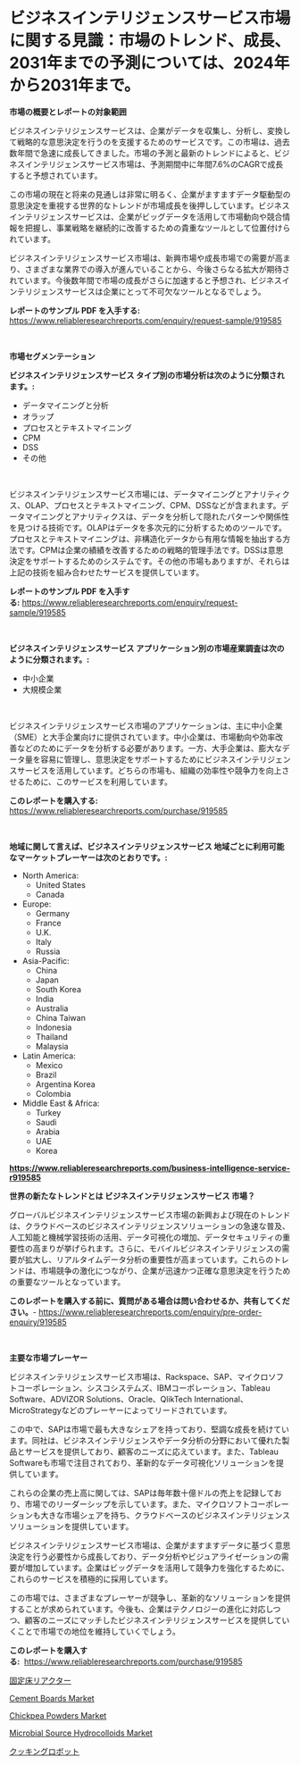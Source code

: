 <p><h1>ビジネスインテリジェンスサービス市場に関する見識：市場のトレンド、成長、2031年までの予測については、2024年から2031年まで。</h1></p><p><strong>市場の概要とレポートの対象範囲</strong></p>
<p><p>ビジネスインテリジェンスサービスは、企業がデータを収集し、分析し、変換して戦略的な意思決定を行うのを支援するためのサービスです。この市場は、過去数年間で急速に成長してきました。市場の予測と最新のトレンドによると、ビジネスインテリジェンスサービス市場は、予測期間中に年間7.6%のCAGRで成長すると予想されています。</p><p>この市場の現在と将来の見通しは非常に明るく、企業がますますデータ駆動型の意思決定を重視する世界的なトレンドが市場成長を後押ししています。ビジネスインテリジェンスサービスは、企業がビッグデータを活用して市場動向や競合情報を把握し、事業戦略を継続的に改善するための貴重なツールとして位置付けられています。</p><p>ビジネスインテリジェンスサービス市場は、新興市場や成長市場での需要が高まり、さまざまな業界での導入が進んでいることから、今後さらなる拡大が期待されています。今後数年間で市場の成長がさらに加速すると予想され、ビジネスインテリジェンスサービスは企業にとって不可欠なツールとなるでしょう。</p></p>
<p><strong>レポートのサンプル PDF を入手する:</strong> <a href="https://www.reliableresearchreports.com/enquiry/request-sample/919585">https://www.reliableresearchreports.com/enquiry/request-sample/919585</a></p>
<p>&nbsp;</p>
<p><strong>市場セグメンテーション</strong></p>
<p><strong>ビジネスインテリジェンスサービス タイプ別の市場分析は次のように分類されます。:</strong></p>
<p><ul><li>データマイニングと分析</li><li>オラップ</li><li>プロセスとテキストマイニング</li><li>CPM</li><li>DSS</li><li>その他</li></ul></p>
<p>&nbsp;</p>
<p><p>ビジネスインテリジェンスサービス市場には、データマイニングとアナリティクス、OLAP、プロセスとテキストマイニング、CPM、DSSなどが含まれます。データマイニングとアナリティクスは、データを分析して隠れたパターンや関係性を見つける技術です。OLAPはデータを多次元的に分析するためのツールです。プロセスとテキストマイニングは、非構造化データから有用な情報を抽出する方法です。CPMは企業の績績を改善するための戦略的管理手法です。DSSは意思決定をサポートするためのシステムです。その他の市場もありますが、それらは上記の技術を組み合わせたサービスを提供しています。</p></p>
<p><strong>レポートのサンプル PDF を入手する:</strong>&nbsp;<a href="https://www.reliableresearchreports.com/enquiry/request-sample/919585">https://www.reliableresearchreports.com/enquiry/request-sample/919585</a></p>
<p>&nbsp;</p>
<p><strong> ビジネスインテリジェンスサービス アプリケーション別の市場産業調査は次のように分類されます。:</strong></p>
<p><ul><li>中小企業</li><li>大規模企業</li></ul></p>
<p>&nbsp;</p>
<p><p>ビジネスインテリジェンスサービス市場のアプリケーションは、主に中小企業（SME）と大手企業向けに提供されています。中小企業は、市場動向や効率改善などのためにデータを分析する必要があります。一方、大手企業は、膨大なデータ量を容易に管理し、意思決定をサポートするためにビジネスインテリジェンスサービスを活用しています。どちらの市場も、組織の効率性や競争力を向上させるために、このサービスを利用しています。</p></p>
<p><strong>このレポートを購入する:</strong>&nbsp; <a href="https://www.reliableresearchreports.com/purchase/919585">https://www.reliableresearchreports.com/purchase/919585</a></p>
<p>&nbsp;</p>
<p><strong>地域に関して言えば、ビジネスインテリジェンスサービス 地域ごとに利用可能なマーケットプレーヤーは次のとおりです。:</strong></p>
<p><ul>
    <li>
        North America:
        <ul>
            <li>United States</li>
            <li>Canada</li>
        </ul>
    </li>
    <li>
        Europe:
        <ul>
            <li>Germany</li>
            <li>France</li>
            <li>U.K.</li>
            <li>Italy</li>
            <li>Russia</li>
        </ul>
    </li>
    <li>
        Asia-Pacific:
        <ul>
            <li>China</li>
            <li>Japan</li>
            <li>South Korea</li>
            <li>India</li>
            <li>Australia</li>
            <li>China Taiwan</li>
            <li>Indonesia</li>
            <li>Thailand</li>
            <li>Malaysia</li>
        </ul>
    </li>
    <li>
        Latin America:
        <ul>
            <li>Mexico</li>
            <li>Brazil</li>
            <li>Argentina Korea</li>
            <li>Colombia</li>
        </ul>
    </li>
    <li>
        Middle East & Africa:
        <ul>
            <li>Turkey</li>
            <li>Saudi</li>
            <li>Arabia</li>
            <li>UAE</li>
            <li>Korea</li>
        </ul>
    </li>
    </ul></p>
<p><strong><a href="https://www.reliableresearchreports.com/business-intelligence-service-r919585">https://www.reliableresearchreports.com/business-intelligence-service-r919585</a></strong>&nbsp;</p>
<p><strong>世界の新たなトレンドとは ビジネスインテリジェンスサービス 市場？</strong></p>
<p><p>グローバルビジネスインテリジェンスサービス市場の新興および現在のトレンドは、クラウドベースのビジネスインテリジェンスソリューションの急速な普及、人工知能と機械学習技術の活用、データ可視化の増加、データセキュリティの重要性の高まりが挙げられます。さらに、モバイルビジネスインテリジェンスの需要が拡大し、リアルタイムデータ分析の重要性が高まっています。これらのトレンドは、市場競争の激化につながり、企業が迅速かつ正確な意思決定を行うための重要なツールとなっています。</p></p>
<p><strong>このレポートを購入する前に、質問がある場合は問い合わせるか、共有してください。</strong>- <a href="https://www.reliableresearchreports.com/enquiry/pre-order-enquiry/919585">https://www.reliableresearchreports.com/enquiry/pre-order-enquiry/919585</a></p>
<p>&nbsp;</p>
<p><strong>主要な市場プレーヤー</strong></p>
<p><p>ビジネスインテリジェンスサービス市場は、Rackspace、SAP、マイクロソフトコーポレーション、シスコシステムズ、IBMコーポレーション、Tableau Software、ADVIZOR Solutions、Oracle、QlikTech International、MicroStrategyなどのプレーヤーによってリードされています。 </p><p>この中で、SAPは市場で最も大きなシェアを持っており、堅調な成長を続けています。同社は、ビジネスインテリジェンスやデータ分析の分野において優れた製品とサービスを提供しており、顧客のニーズに応えています。また、Tableau Softwareも市場で注目されており、革新的なデータ可視化ソリューションを提供しています。</p><p>これらの企業の売上高に関しては、SAPは毎年数十億ドルの売上を記録しており、市場でのリーダーシップを示しています。また、マイクロソフトコーポレーションも大きな市場シェアを持ち、クラウドベースのビジネスインテリジェンスソリューションを提供しています。</p><p>ビジネスインテリジェンスサービス市場は、企業がますますデータに基づく意思決定を行う必要性から成長しており、データ分析やビジュアライゼーションの需要が増加しています。企業はビッグデータを活用して競争力を強化するために、これらのサービスを積極的に採用しています。</p><p>この市場では、さまざまなプレーヤーが競争し、革新的なソリューションを提供することが求められています。今後も、企業はテクノロジーの進化に対応しつつ、顧客のニーズにマッチしたビジネスインテリジェンスサービスを提供していくことで市場での地位を維持していくでしょう。</p></p>
<p><strong>このレポートを購入する:</strong>&nbsp;&nbsp;<a href="https://www.reliableresearchreports.com/purchase/919585">https://www.reliableresearchreports.com/purchase/919585</a></p>
<p><p><a href="https://github.com/roulaayoub-saad/Market-Research-Report-List-1/blob/main/738002620083.md">固定床リアクター</a></p><p><a href="https://issuu.com/reportprime-2/docs/cement-boards-market-size-2030.pptx">Cement Boards Market</a></p><p><a href="https://github.com/markusgodoy/Market-Research-Report-List-2/blob/main/chickpea-powders-market.md">Chickpea Powders Market</a></p><p><a href="https://github.com/arionmp/Market-Research-Report-List-2/blob/main/microbial-source-hydrocolloids-market.md">Microbial Source Hydrocolloids Market</a></p><p><a href="https://github.com/mohamedbakry57/Market-Research-Report-List-3/blob/main/103002520100.md">クッキングロボット</a></p></p>